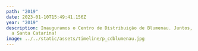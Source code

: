```yaml
---
path: "2019"
date: 2023-01-10T15:49:41.156Z
year: "2019"
description: Inauguramos o Centro de Distribuição de Blumenau. Juntos, chegamos
  a Santa Catarina!
image: ../../static/assets/timeline/p_cdblumenau.jpg
---
```

